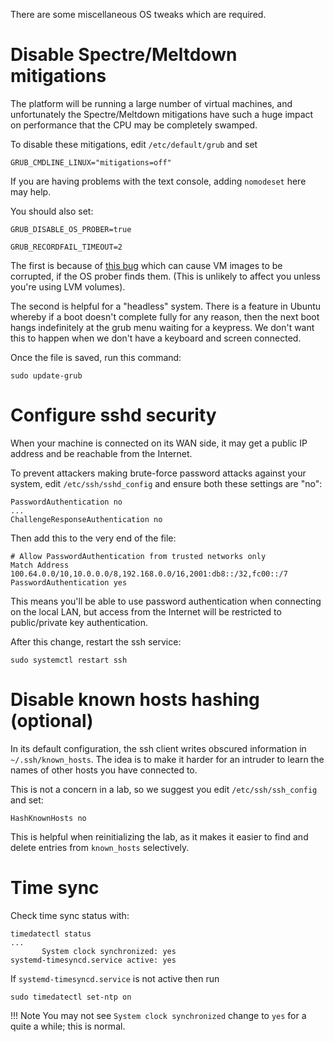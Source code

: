 There are some miscellaneous OS tweaks which are required.

# Disable Spectre/Meltdown mitigations

The platform will be running a large number of virtual machines, and
unfortunately the Spectre/Meltdown mitigations have such a huge impact on
performance that the CPU may be completely swamped.

To disable these mitigations, edit `/etc/default/grub` and set

```
GRUB_CMDLINE_LINUX="mitigations=off"
```

If you are having problems with the text console, adding `nomodeset` here
may help.

You should also set:

```
GRUB_DISABLE_OS_PROBER=true

GRUB_RECORDFAIL_TIMEOUT=2
```

The first is because of [this
bug](https://bugs.debian.org/cgi-bin/bugreport.cgi?bug=788062) which can
cause VM images to be corrupted, if the OS prober finds them.  (This is
unlikely to affect you unless you're using LVM volumes).

The second is helpful for a "headless" system.  There is a feature in Ubuntu
whereby if a boot doesn't complete fully for any reason, then the next boot
hangs indefinitely at the grub menu waiting for a keypress.  We don't want
this to happen when we don't have a keyboard and screen connected.

Once the file is saved, run this command:

```
sudo update-grub
```

# Configure sshd security

When your machine is connected on its WAN side, it may get a public IP
address and be reachable from the Internet.

To prevent attackers making brute-force password attacks against your
system, edit `/etc/ssh/sshd_config` and ensure both these settings are "no":

```
PasswordAuthentication no
...
ChallengeResponseAuthentication no
```

Then add this to the very end of the file:

```
# Allow PasswordAuthentication from trusted networks only
Match Address 100.64.0.0/10,10.0.0.0/8,192.168.0.0/16,2001:db8::/32,fc00::/7
PasswordAuthentication yes
```

This means you'll be able to use password authentication when connecting on
the local LAN, but access from the Internet will be restricted to
public/private key authentication.

After this change, restart the ssh service:

```
sudo systemctl restart ssh
```

# Disable known hosts hashing (optional)

In its default configuration, the ssh client writes obscured information in
`~/.ssh/known_hosts`.  The idea is to make it harder for an intruder to
learn the names of other hosts you have connected to.

This is not a concern in a lab, so we suggest you edit `/etc/ssh/ssh_config`
and set:

```
HashKnownHosts no
```

This is helpful when reinitializing the lab, as it makes it easier to find
and delete entries from `known_hosts` selectively.

# Time sync

Check time sync status with:

```
timedatectl status
...
       System clock synchronized: yes
systemd-timesyncd.service active: yes
```

If `systemd-timesyncd.service` is not active then run

```
sudo timedatectl set-ntp on
```

!!! Note
    You may not see `System clock synchronized` change to `yes` for a quite
    a while; this is normal.
